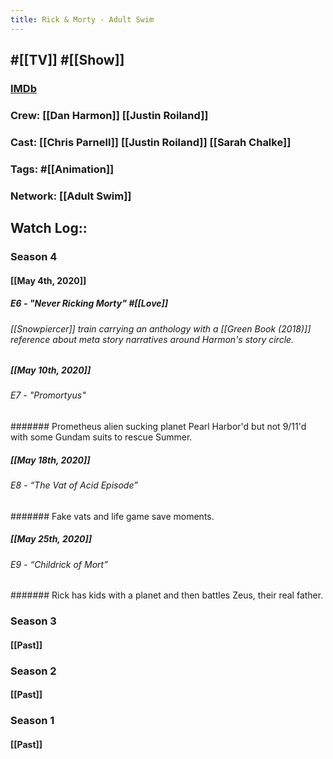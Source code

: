 ```yaml
---
title: Rick & Morty - Adult Swim
---
```


## #[[TV]] #[[Show]]
### [IMDb](https://www.imdb.com/title/tt2861424/)

### Crew: [[Dan Harmon]] [[Justin Roiland]]

### Cast: [[Chris Parnell]] [[Justin Roiland]] [[Sarah Chalke]]

### Tags: #[[Animation]]

### Network: [[Adult Swim]]

## Watch Log::
### Season 4
#### [[May 4th, 2020]]
##### E6 - "Never Ricking Morty" #[[Love]]
###### [[Snowpiercer]] train carrying an anthology with a [[Green Book (2018)]] reference about meta story narratives around Harmon's story circle. 

##### [[May 10th, 2020]]
###### E7 - "Promortyus"
####### Prometheus alien sucking planet Pearl Harbor'd but not 9/11'd with some Gundam suits to rescue Summer. 

##### [[May 18th, 2020]]
###### E8 - “The Vat of Acid Episode”
####### Fake vats and life game save moments. 

##### [[May 25th, 2020]]
###### E9 - “Childrick of Mort”
####### Rick has kids with a planet and then battles Zeus, their real father. 

### Season 3
#### [[Past]]

### Season 2
#### [[Past]]

### Season 1
#### [[Past]]
